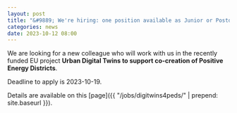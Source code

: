 ```yaml
---
layout: post
title: "&#9889; We're hiring: one position available as Junior or Postdoc researcher!"
categories: news
date: 2023-10-12 08:00
---
```


<!--
<div class="row">
  <div class="col-sm-12 col-xs-12"><img class="img-responsive" src="{{ "/jobs/chek/xxxx.jpg" | prepend: site.baseurl }}"></div>
</div>
-->

We are looking for a new colleague who will work with us in the recently funded EU project **Urban Digital Twins to support co-creation of Positive Energy Districts**.

Deadline to apply is 2023-10-19.

Details are available on this [page]({{ "/jobs/digitwins4peds/" | prepend: site.baseurl }}).
